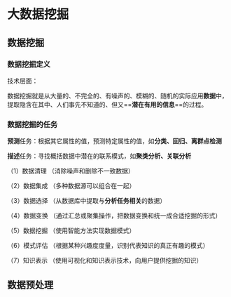 # 大数据挖掘

## 数据挖掘

### 数据挖掘定义

技术层面：

数据挖掘就是从大量的、不完全的、有噪声的、模糊的、随机的实际应用**数据**中，提取隐含在其中、人们事先不知道的、但又==**潜在有用的信息**==的过程。

### 数据挖掘的任务

**预测**任务：根据其它属性的值，预测特定属性的值，如**分类、回归、离群点检测**

**描述**任务：寻找概括数据中潜在的联系模式，如**聚类分析、关联分析**

（1）数据清理 （消除噪声和删除不一致数据）

（2）数据集成 （多种数据源可以组合在一起）

（3）数据选择 （从数据库中提取与**分析任务相关**的数据）

（4）数据变换 （通过汇总或聚集操作，把数据变换和统一成合适挖掘的形式）

（5）数据挖掘 （使用智能方法实现数据模式）

（6）模式评估 （根据某种兴趣度度量，识别代表知识的真正有趣的模式）

（7）知识表示 （使用可视化和知识表示技术，向用户提供挖掘的知识）

## 数据预处理

